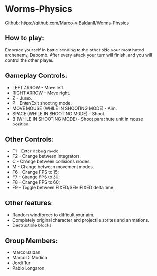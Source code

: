 # Worms-Physics

Github: https://github.com/Marco-v-BaldanII/Worms-Physics

## How to play:
Embrace yourself in battle sending to the other side your most hated archenemy, Dabomb. After every attack your turn will finish, and you will control the other player.

## Gameplay Controls:
- LEFT ARROW - Move left.
- RIGHT ARROW - Move right.
- Z - Jump.
- P - Enter/Exit shooting mode.
- MOVE MOUSE (WHILE IN SHOOTING MODE) - Aim.
- SPACE (WHILE IN SHOOTING MODE) - Shoot.
- B (WHILE IN SHOOTING MODE) - Shoot parachute unit in mouse position.

## Other Controls:
- F1 - Enter debug mode.
- F2 - Change between integrators.
- C - Change between collisions modes.
- M - Change between movement modes.
- F6 - Change FPS to 15;
- F7 - Change FPS to 30;
- F8 - Change FPS to 60;
- F9 - Toggle between FIXED/SEMIFIXED delta time.

## Other features:
- Random windforces to difficult your aim.
- Completely original character and projectile sprites and animations.
- Destructible blocks.

## Group Members:
- Marco Baldan
- Marco Di Modica
- Jordi Tur
- Pablo Longaron


